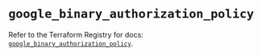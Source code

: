 # `google_binary_authorization_policy`

Refer to the Terraform Registry for docs: [`google_binary_authorization_policy`](https://registry.terraform.io/providers/hashicorp/google/6.34.0/docs/resources/binary_authorization_policy).
